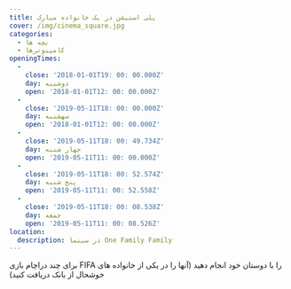 ```yaml
---
title: پلی استیشن در یک خانواده مبارک
cover: /img/cinema_square.jpg
categories:
  - بچه ها
  - کامپیوترها
openingTimes:
  - 
    close: '2018-01-01T19: 00: 00.000Z'
    day: دوشنبه
    open: '2018-01-01T12: 00: 00.000Z'
  - 
    close: '2019-05-11T18: 00: 00.000Z'
    day: سهشنبه
    open: '2018-01-01T12: 00: 00.000Z'
  - 
    close: '2019-05-11T18: 00: 49.734Z'
    day: چهار شنبه
    open: '2019-05-11T11: 00: 00.000Z'
  - 
    close: '2019-05-11T18: 00: 52.574Z'
    day: پنج شنبه
    open: '2019-05-11T11: 00: 52.558Z'
  - 
    close: '2019-05-11T18: 00: 08.538Z'
    day: جمعه
    open: '2019-05-11T11: 00: 08.526Z'
location:
  description: در سینما One Family Family
---
```


برای چند دراچام بازی FIFA را با دوستان خود انجام دهید (آنها را در یکی از خانواده های خوشحال از بانک دریافت کنید)